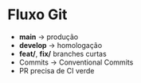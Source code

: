 # Fluxo Git

* **main** → produção
* **develop** → homologação
* **feat/**, **fix/** branches curtas
* Commits → Conventional Commits
* PR precisa de CI verde